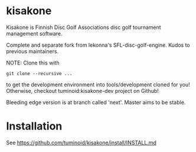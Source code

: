 kisakone
========

Kisakone is Finnish Disc Golf Associations disc golf tournament management software.

Complete and separate fork from lekonna's SFL-disc-golf-engine. Kudos to previous maintainers.

NOTE: Clone this with

    git clone --recursive ...

to get the development environment into tools/development cloned for you! Otherwise, checkout tuminoid:kisakone-dev project on Github!

Bleeding edge version is at branch called 'next'. Master aims to be stable.


Installation
============

See https://github.com/tuminoid/kisakone/install/INSTALL.md

